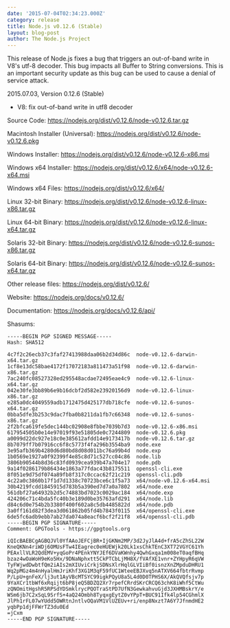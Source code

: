 ```yaml
---
date: '2015-07-04T02:34:23.000Z'
category: release
title: Node.js v0.12.6 (Stable)
layout: blog-post
author: The Node.js Project
---
```


This release of Node.js fixes a bug that triggers an out-of-band write in V8's
utf-8 decoder. This bug impacts all Buffer to String conversions. This is an
important security update as this bug can be used to cause a denial of service
attack.

2015.07.03, Version 0.12.6 (Stable)

- V8: fix out-of-band write in utf8 decoder

Source Code: https://nodejs.org/dist/v0.12.6/node-v0.12.6.tar.gz

Macintosh Installer (Universal): https://nodejs.org/dist/v0.12.6/node-v0.12.6.pkg

Windows Installer: https://nodejs.org/dist/v0.12.6/node-v0.12.6-x86.msi

Windows x64 Installer: https://nodejs.org/dist/v0.12.6/x64/node-v0.12.6-x64.msi

Windows x64 Files: https://nodejs.org/dist/v0.12.6/x64/

Linux 32-bit Binary: https://nodejs.org/dist/v0.12.6/node-v0.12.6-linux-x86.tar.gz

Linux 64-bit Binary: https://nodejs.org/dist/v0.12.6/node-v0.12.6-linux-x64.tar.gz

Solaris 32-bit Binary: https://nodejs.org/dist/v0.12.6/node-v0.12.6-sunos-x86.tar.gz

Solaris 64-bit Binary: https://nodejs.org/dist/v0.12.6/node-v0.12.6-sunos-x64.tar.gz

Other release files: https://nodejs.org/dist/v0.12.6/

Website: https://nodejs.org/docs/v0.12.6/

Documentation: https://nodejs.org/docs/v0.12.6/api/

Shasums:

```
-----BEGIN PGP SIGNED MESSAGE-----
Hash: SHA512

4c7f2c26ecb37c3faf27413988daa06b2d34d86c  node-v0.12.6-darwin-x64.tar.gz
1cf8e13dc58bae4172f17072183a811473a51f98  node-v0.12.6-darwin-x86.tar.gz
7ac240fc08527328ed295548acdae72495eae4c9  node-v0.12.6-linux-x64.tar.gz
042e30fe3bb89b6e9b16dcbf2d582e23920156d9  node-v0.12.6-linux-x86.tar.gz
e285a0dc4049559adb1712475d425177db718cfe  node-v0.12.6-sunos-x64.tar.gz
0bba5dfe3b253c9dac7fba0b8211da1fb7c66348  node-v0.12.6-sunos-x86.tar.gz
2f2bfca619fe5dec144bc02908e8fbbe7039b7d3  node-v0.12.6-x86.msi
617954505b0e14e97019f93e51805de0c7244809  node-v0.12.6.pkg
a0099d22dc927e18c0e385612afdd14e9173417b  node-v0.12.6.tar.gz
8b7079ff7b07916cc6f8c5773f4fa296b3554ba9  node.exe
3e95afb369b4280d6d80bd8d08d011bc76a99b4d  node.exp
1b0569e1927a0f92399f4e85c8d71c527cc04c86  node.lib
3806b90544b8d36c83fd0939cea939b47a704e17  node.pdb
9a14f0286179b86434e1863a77fdac43b8175511  openssl-cli.exe
8f051e9d75df074a89fb8f317c0ccac62f21c219  openssl-cli.pdb
4c22a0c3860b17f1d7d1338c70723bce6c1f5a73  x64/node-v0.12.6-x64.msi
30b4219fcdd1845915d783b5a390ed7d7a0a7802  x64/node.exe
561dbf27a64932b2d5c74883bd7023c0029ac184  x64/node.exp
424206c71c4bda5fc40b3e189d0be35763afd291  x64/node.lib
d84c6d0e754b2b3380f400f602a8c5db4485822d  x64/node.pdb
3a0ff161d82f3dea3d061862b05fd4b7843f0115  x64/openssl-cli.exe
6de5fc6adb9ebb7ab27da074a8eacf6bcf2f21f8  x64/openssl-cli.pdb
-----BEGIN PGP SIGNATURE-----
Comment: GPGTools - https://gpgtools.org

iQIcBAEBCgAGBQJVl0YfAAoJEFCjBR+IjGKNm2MP/3d2JyJlA4d+frA5cZhSL22W
KneQKNn4riWDj6OMUsFTw4IEagrec0eHUEWjk20Lk1xsChkTEnC3XT72VGYC61Yh
PEAxllVLR2QdEMV+yqGoPr4PEnkYNYJEf6DVaKWnhy4QwhGxqa1m008eT0aqfBHq
bzaz4wOaWoH9eKo5Hx/9DNaNphxtt5CkPTCbLjMH8X/fVAfXE1vnr+ZYHpyR6qVW
TyFWjwdDwbtfQm2iAIs2mXIUviCrkjSDNsXlrHqlGLVIiBf0isnzXnZMpduDHRU1
Wq2pMGz4m4nHyalHmJriKhf3XG1M3qF59fUC1WteeEBJXvq5nATXV664fbtrRvmp
P/LpU+gnFeX/lj3ut1AyVBcMTSYC99igkPQyU8a5L4d0D0TPHS6X/AkQVQfsjv7p
9YaXCr1tbWf6xRqijt6bP8jeQ5BDZQ2Xr7rpefCRrdSKrCRCQ63chK8iWhf5CtWu
zQNOmitHgshR5RPSdYDSmklrycPQOTraStPD7UfN3GewkahvuGjd3JXHMBskrY/e
WSm6jb7C2xSqL9SrfS+4aQ24Ombh8TyqxgEytZ0vYPpT+BUC91Ifk4lp54CGhmlX
JlPh1rFL07wYUdd5OWRtnJntlvOQaVM1VlUZEUv+ri/enp8Nxzt7A6Y7JfnmdHE2
yqbPp1djFFWrTZ3du0Ed
=jCxm
-----END PGP SIGNATURE-----
```
